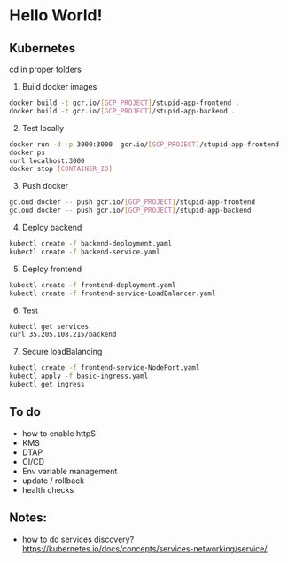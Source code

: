 # Hello World!

## Kubernetes

cd in proper folders

1. Build docker images

```sh
docker build -t gcr.io/[GCP_PROJECT]/stupid-app-frontend .
docker build -t gcr.io/[GCP_PROJECT]/stupid-app-backend .
```
2. Test locally
```sh
docker run -d -p 3000:3000  gcr.io/[GCP_PROJECT]/stupid-app-frontend 
docker ps
curl localhost:3000
docker stop [CONTAINER_ID]
```
3. Push docker
```sh
gcloud docker -- push gcr.io/[GCP_PROJECT]/stupid-app-frontend
gcloud docker -- push gcr.io/[GCP_PROJECT]/stupid-app-backend
```
4. Deploy backend
```sh
kubectl create -f backend-deployment.yaml
kubectl create -f backend-service.yaml
```
5. Deploy frontend
```sh
kubectl create -f frontend-deployment.yaml
kubectl create -f frontend-service-LoadBalancer.yaml
```
6. Test
```sh
kubectl get services
curl 35.205.108.215/backend
```

7. Secure loadBalancing 
```sh
kubectl create -f frontend-service-NodePort.yaml
kubectl apply -f basic-ingress.yaml
kubectl get ingress
```


## To do
- how to enable httpS
- KMS
- DTAP
- CI/CD
- Env variable management
- update / rollback
- health checks


## Notes: 
- how to do services discovery? https://kubernetes.io/docs/concepts/services-networking/service/
